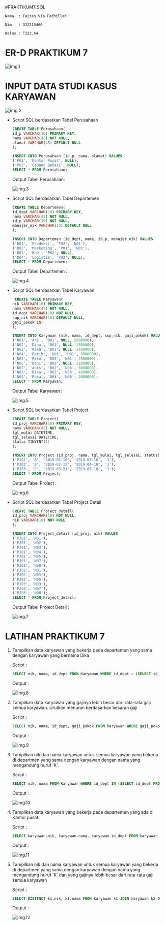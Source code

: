 #PRAKTIKUM7_SQL

`Nama  : Faizah Via Fadhillah`

`Nim   : 312210460`

`Kelas : TI22.A4`

# ER-D PRAKTIKUM 7

![img.1](gambar/ER-D.png)

# INPUT DATA STUDI KASUS KARYAWAN

![img.2](gambar/Input%20Data.png)

* Script SQL berdasarkan Tabel Perusahaan

    ```sql
    CREATE TABLE Perusahaan(
    id_p VARCHAR(10) PRIMARY KEY,
    nama VARCHAR(45) NOT NULL,
    alamat VARCHAR(45) DEFAULT NULL
    );

    INSERT INTO Perusahaan (id_p, nama, alamat) VALUES
    ('P01', 'Kantor Pusat', NULL),
    ('P02', 'Cabang Bekasi', NULL);
    SELECT * FROM Perusahaan;
    ```

    Output Tabel Perusahaan:

    ![img.3](gambar/1.png)


* Script SQL berdasarkan Tabel Departemen

    ```sql
    CREATE TABLE Departemen(
    id_dept VARCHAR(10) PRIMARY KEY,
    nama VARCHAR(45) NOT NULL,
    id_p VARCHAR(10) NOT NULL,
    manajer_nik VARCHAR(10) DEFAULT NULL
    );

    INSERT INTO Departemen (id_dept, nama, id_p, manajer_nik) VALUES
    ('D01', 'Produksi', 'P02', 'N01'),
    ('D02', 'Marketing', 'P01', 'N03'),
    ('D03', 'RnD', 'P02', NULL),
    ('D04', 'Logistik', 'P02', NULL);
    SELECT * FROM Departemen;
    ```

    Output Tabel Departemen :

    ![img.4](gambar/2.png)


* Script SQL berdasarkan Tabel Karyawan

    ```sql
     CREATE TABLE Karyawan(
    nik VARCHAR(10) PRIMARY KEY,
    nama VARCHAR(45) NOT NULL,
    id_dept VARCHAR(10) NOT NULL,
    sup_nik VARCHAR(10) DEFAULT NULL,
    gaji_pokok INT
    );

    INSERT INTO Karyawan (nik, nama, id_dept, sup_nik, gaji_pokok) VALUES
    ('N01', 'Ari', 'D01', NULL, 2000000),
    ('N02', 'Dina', 'D01', NULL, 2500000),
    ('N03', 'Rika', 'D03', NULL, 2400000),
    ('N04', 'Ratih', 'D01', 'N01', 3000000),
    ('N05', 'Riko', 'D01', 'N01', 2800000),
    ('N06', 'Dani', 'D02', NULL, 2100000),
    ('N07', 'Anis', 'D02', 'N06', 5000000),
    ('N08', 'Dika', 'D02', 'N06', 4000000),
    ('N09', 'Raka', 'D03', 'N06', 2000000);
    SELECT * FROM Karyawan;
    ```

    Output Tabel Karyawan :

    ![img.5](gambar/3.png)


* Script SQL berdasarkan Tabel Project

    ```sql
    CREATE TABLE Project(
    id_proj VARCHAR(10) PRIMARY KEY,
    nama VARCHAR(45) NOT NULL,
    tgl_mulai DATETIME,
    tgl_selesai DATETIME,
    status TINYINT(1)
    );

    INSERT INTO Project (id_proj, nama, tgl_mulai, tgl_selesai, status) VALUES
    ('PJ01', 'A', '2019-01-10', '2019-03-10', '1'),
    ('PJ02', 'B', '2019-02-15', '2019-04-10', '1'),
    ('PJ03', 'C', '2019-03-21', '2019-05-10', '1');
    SELECT * FROM Project;
    ```

    Output Tabel Project :

    ![img.6](gambar/4.png)


* Script SQL berdasarkan Tabel Project Detail

    ```sql
    CREATE TABLE Project_detail(
    id_proj VARCHAR(10) NOT NULL,
    nik VARCHAR(10) NOT NULL
    );

    INSERT INTO Project_detail (id_proj, nik) VALUES
    ('PJ01', 'N01'),
    ('PJ01', 'N02'),
    ('PJ01', 'N03'),
    ('PJ01', 'N04'),
    ('PJ01', 'N05'),
    ('PJ01', 'N07'),
    ('PJ01', 'N08'),
    ('PJ02', 'N01'),
    ('PJ02', 'N03'),
    ('PJ02', 'N05'),
    ('PJ03', 'N03'),
    ('PJ03', 'N07'),
    ('PJ03', 'N08');
    SELECT * FROM Project_detail;
    ```
    
    Output Tabel Project Detail :

    ![img.7](gambar/5.png)


# LATIHAN PRAKTIKUM 7

1. Tampilkan data karyawan yang bekerja pada departemen yang sama dengan karyawan yang bernama Dika

    Script :

    ```sql
    SELECT nik, nama, id_dept FROM Karyawan WHERE id_dept = (SELECT id_dept FROM Karyawan WHERE nama = 'Dika');
    ```

    Output :

    ![img.8](gambar/6.png)

2. Tampilkan data karyawan yang gajinya lebih besar dari rata-rata gaji semua karyawan. Urutkan menurun berdasarkan besaran gaji

    Script :

    ```sql
    SELECT nik, nama, id_dept, gaji_pokok FROM karyawan WHERE gaji_pokok > (SELECT AVG(gaji_pokok) FROM Karyawan) ORDER BY gaji_pokok DESC;
    ```

    Output :

    ![img.9](gambar/7.png)

3. Tampilkan nik dan nama karyawan untuk semua karyawan yang bekerja di departmen yang sama dengan karyawan dengan nama yang mengandung huruf 'K'.

    Script :

    ```sql
    SELECT nik, nama FROM Karyawan WHERE id_dept IN (SELECT id_dept FROM Karyawan WHERE nama LIKE '%K%');
    ```

    Output :

    ![img.10](gambar/8.png)

4. Tampilkan data karyawan yang bekerja pada departemen yang ada di Kantor pusat.

    Script :

    ```sql
    SELECT karyawan.nik, karyawan.nama, karyawan.id_dept FROM karyawan JOIN departemen ON karyawan.id_dept = departemen.id_dept WHERE departemen.id_p = 'P01';
    ```

    Output :

    ![img.11](gambar/9.png)

5. Tampilkan nik dan nama karyawan untuk semua karyawan yang bekerja di departmen yang sama dengan karyawan dengan nama yang mengandung huruf 'K' dan yang gajinya lebih besar dari rata-rata gaji semua karyawan

    Script :

    ```sql
    SELECT DISTINCT k1.nik, k1.nama FROM karyawan k1 JOIN karyawan k2 ON k1.id_dept = k2.id_dept WHERE k1.gaji_pokok > (SELECT AVG(gaji_pokok) FROM karyawan WHERE nama LIKE '%K%');
    ```

    Output :

    ![img.12](gambar/10.png)